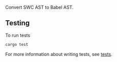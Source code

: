 Convert SWC AST to Babel AST.

## Testing

To run tests

```bash
cargo test
```

For more information about writing tests, see [tests](tests).
